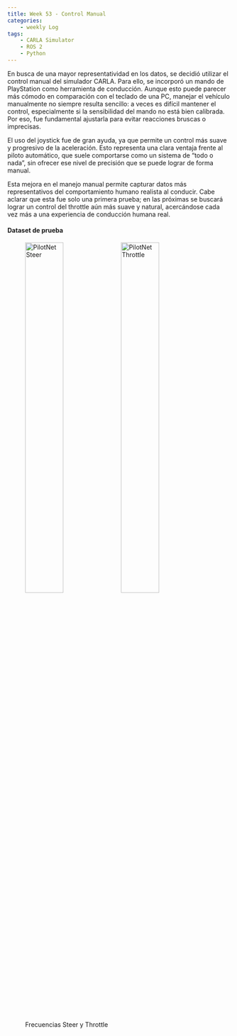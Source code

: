 ```yaml
---
title: Week 53 - Control Manual
categories:
    - weekly Log
tags:
    - CARLA Simulator
    - ROS 2
    - Python
---
```


En busca de una mayor representatividad en los datos, se decidió utilizar el control manual del simulador CARLA. Para ello, se incorporó un mando de PlayStation como herramienta de conducción. Aunque esto puede parecer más cómodo en comparación con el teclado de una PC, manejar el vehículo manualmente no siempre resulta sencillo: a veces es difícil mantener el control, especialmente si la sensibilidad del mando no está bien calibrada. Por eso, fue fundamental ajustarla para evitar reacciones bruscas o imprecisas.

El uso del joystick fue de gran ayuda, ya que permite un control más suave y progresivo de la aceleración. Esto representa una clara ventaja frente al piloto automático, que suele comportarse como un sistema de “todo o nada”, sin ofrecer ese nivel de precisión que se puede lograr de forma manual.

Esta mejora en el manejo manual permite capturar datos más representativos del comportamiento humano realista al conducir. Cabe aclarar que esta fue solo una primera prueba; en las próximas se buscará lograr un control del throttle aún más suave y natural, acercándose cada vez más a una experiencia de conducción humana real.

#### Dataset de prueba

<figure class="half">
  <img src="{{ site.url }}{{ site.baseurl }}/assets/images/week52/steer.png" alt="PilotNet Steer" style="width:45%; display: inline-block; margin-right: 5%;">
  <img src="{{ site.url }}{{ site.baseurl }}/assets/images/week52/throttle.png" alt="PilotNet Throttle" style="width:45%; display: inline-block;">
  <figcaption>Frecuencias Steer y Throttle </figcaption>
</figure>
